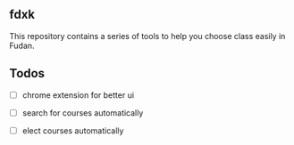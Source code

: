 



## fdxk

This repository contains a series of tools to help you choose class easily in Fudan.

## Todos

- [ ] chrome extension for better ui
- [ ] search for courses automatically
- [ ] elect courses automatically

 
